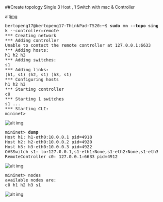 
##Create topology Single 3 Host , 1 Switch  with mac & Controller


alt[img](https://github.com/syaifulahdan/mininet/blob/master/finalp-ppj/image/Screenshot%20from%202016-04-28%2017:15:49.png)

<pre>
bertopeng17@bertopeng17-ThinkPad-T520:~$ <b>sudo mn --topo single,3 --mac --switch ovs</b>
k --controller=remote
*** Creating network
*** Adding controller
Unable to contact the remote controller at 127.0.0.1:6633
*** Adding hosts:
h1 h2 h3 
*** Adding switches:
s1 
*** Adding links:
(h1, s1) (h2, s1) (h3, s1) 
*** Configuring hosts
h1 h2 h3 
*** Starting controller
c0 
*** Starting 1 switches
s1 ...
*** Starting CLI:
mininet> 
</pre>

![alt img](https://github.com/syaifulahdan/mininet/blob/master/finalp-ppj/image/Screenshot%20from%202016-04-28%2016:04:46.png)


<pre>
mininet> <b>dump</b>
Host h1: h1-eth0:10.0.0.1 pid=4918
Host h2: h2-eth0:10.0.0.2 pid=4920
Host h3: h3-eth0:10.0.0.3 pid=4922
OVSSwitch s1: lo:127.0.0.1,s1-eth1:None,s1-eth2:None,s1-eth3:None pid=4927
RemoteController c0: 127.0.0.1:6633 pid=4912
</pre>

![alt img](https://github.com/syaifulahdan/mininet/blob/master/finalp-ppj/image/Screenshot%20from%202016-04-28%2016:18:47.png)

<pre>
mininet> nodes
available nodes are: 
c0 h1 h2 h3 s1
</pre>
![alt img](https://github.com/syaifulahdan/mininet/blob/master/finalp-ppj/image/Screenshot%20from%202016-04-28%2016:23:40.png)
